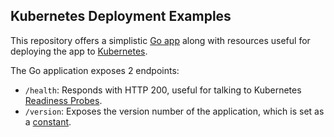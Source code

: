 ## Kubernetes Deployment Examples

This repository offers a simplistic [Go app](app/app.go) along with resources useful for deploying the app to [Kubernetes](https://kubernetes.io).

The Go application exposes 2 endpoints:

 * `/health`: Responds with HTTP 200, useful for talking to Kubernetes [Readiness Probes](https://kubernetes.io/docs/tasks/configure-pod-container/configure-liveness-readiness-probes/).
 * `/version`: Exposes the version number of the application, which is set as a [constant](app/app.go#L8).
